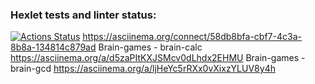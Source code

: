 ### Hexlet tests and linter status:
[![Actions Status](https://github.com/OlegRakhilov/python-project-49/actions/workflows/hexlet-check.yml/badge.svg)](https://github.com/OlegRakhilov/python-project-49/actions)
https://asciinema.org/connect/58db8bfa-cbf7-4c3a-8b8a-134814c879ad
Brain-games - brain-calc
https://asciinema.org/a/d5zaPItKXJSMcv0dLhdx2EHMU
Brain-games - brain-gcd
https://asciinema.org/a/ljHeYc5rRXx0vXixzYLUV8y4h